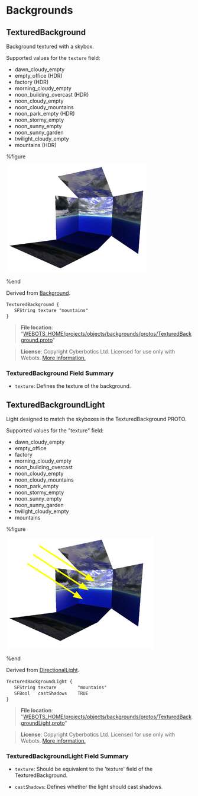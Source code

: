 # Backgrounds

## TexturedBackground

Background textured with a skybox.

Supported values for the `texture` field:

- dawn\_cloudy\_empty
- empty\_office (HDR)
- factory (HDR)
- morning\_cloudy\_empty
- noon\_building\_overcast (HDR)
- noon\_cloudy\_empty
- noon\_cloudy\_mountains
- noon\_park\_empty (HDR)
- noon\_stormy\_empty
- noon\_sunny\_empty
- noon\_sunny\_garden
- twilight\_cloudy\_empty
- mountains (HDR)

%figure

![TexturedBackground](images/objects/backgrounds/TexturedBackground/model.png)

%end

Derived from [Background](../reference/background.md).

```
TexturedBackground {
   SFString texture "mountains"
}
```

> **File location**: "[WEBOTS\_HOME/projects/objects/backgrounds/protos/TexturedBackground.proto](https://github.com/omichel/webots/tree/master/projects/objects/backgrounds/protos/TexturedBackground.proto)"

> **License**: Copyright Cyberbotics Ltd. Licensed for use only with Webots.
[More information.](https://cyberbotics.com/webots_assets_license)

### TexturedBackground Field Summary

- `texture`: Defines the texture of the background.

## TexturedBackgroundLight

Light designed to match the skyboxes in the TexturedBackground PROTO.

Supported values for the "texture" field:

- dawn\_cloudy\_empty
- empty\_office
- factory
- morning\_cloudy\_empty
- noon\_building\_overcast
- noon\_cloudy\_empty
- noon\_cloudy\_mountains
- noon\_park\_empty
- noon\_stormy\_empty
- noon\_sunny\_empty
- noon\_sunny\_garden
- twilight\_cloudy\_empty
- mountains

%figure

![TexturedBackgroundLight](images/objects/backgrounds/TexturedBackgroundLight/model.png)

%end

Derived from [DirectionalLight](../reference/directionallight.md).

```
TexturedBackgroundLight {
   SFString texture        "mountains"
   SFBool   castShadows    TRUE
}
```

> **File location**: "[WEBOTS\_HOME/projects/objects/backgrounds/protos/TexturedBackgroundLight.proto](https://github.com/omichel/webots/tree/master/projects/objects/backgrounds/protos/TexturedBackgroundLight.proto)"

> **License**: Copyright Cyberbotics Ltd. Licensed for use only with Webots.
[More information.](https://cyberbotics.com/webots_assets_license)

### TexturedBackgroundLight Field Summary

- `texture`: Should be equivalent to the 'texture' field of the TexturedBackground.

- `castShadows`: Defines whether the light should cast shadows.

